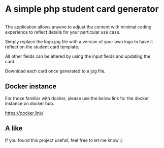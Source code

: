 # A simple php student card generator

<img src="" >

The application allows anyone to adjust the content with minimal coding experience to reflect details for your particular use case.

Simply replace the logo.jpg file with a version of your own logo to have it reflect on the student card template.

All other fields can be altered by using the input fields and updating the card.

Download each card once generated to a jpg file.

## Docker instance

For those familiar with docker, please use the below link for the docker instance on docker hub.

https://docker.link/

## A like

If you found this project usefull, feel free to let me know :)
